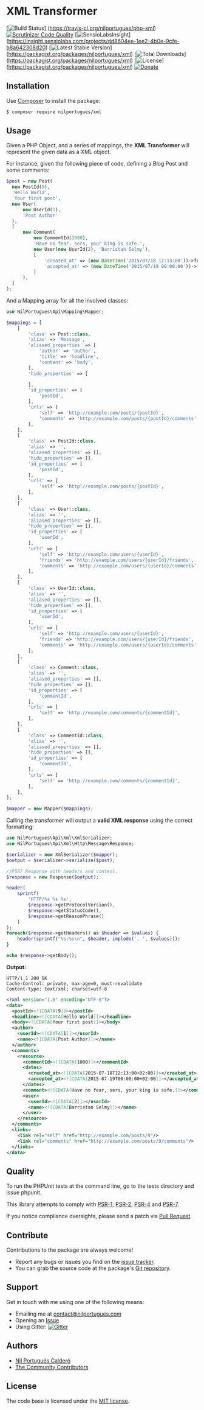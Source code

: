 # XML Transformer

[![Build Status](https://travis-ci.org/nilportugues/php-xml.svg?)]
(https://travis-ci.org/nilportugues/php-xml) 
[![Scrutinizer Code Quality](https://scrutinizer-ci.com/g/nilportugues/php-xml/badges/quality-score.png?b=master)](https://scrutinizer-ci.com/g/nilportugues/php-xml/?branch=master) [![SensioLabsInsight](https://insight.sensiolabs.com/projects/dd8604ee-1ee2-4b0e-9cfe-b8a642308d20/mini.png?)]
(https://insight.sensiolabs.com/projects/dd8604ee-1ee2-4b0e-9cfe-b8a642308d20) [![Latest Stable Version](https://poser.pugx.org/nilportugues/xml/v/stable?)]
(https://packagist.org/packages/nilportugues/xml) 
[![Total Downloads](https://poser.pugx.org/nilportugues/xml/downloads?)]
(https://packagist.org/packages/nilportugues/xml) 
[![License](https://poser.pugx.org/nilportugues/xml/license?)]
(https://packagist.org/packages/nilportugues/xml) 
[![Donate](https://www.paypalobjects.com/en_US/i/btn/btn_donate_SM.gif)](https://paypal.me/nilportugues)

## Installation

Use [Composer](https://getcomposer.org) to install the package:

```xml
$ composer require nilportugues/xml
```


## Usage
Given a PHP Object, and a series of mappings, the **XML Transformer** will represent the given data as a XML object.

For instance, given the following piece of code, defining a Blog Post and some comments:

```php
$post = new Post(
  new PostId(9),
  'Hello World',
  'Your first post',
  new User(
      new UserId(1),
      'Post Author'
  ),
  [
      new Comment(
          new CommentId(1000),
          'Have no fear, sers, your king is safe.',
          new User(new UserId(2), 'Barristan Selmy'),
          [
              'created_at' => (new DateTime('2015/07/18 12:13:00'))->format('c'),
              'accepted_at' => (new DateTime('2015/07/19 00:00:00'))->format('c'),
          ]
      ),
  ]
);
```

And a Mapping array for all the involved classes:

```php
use NilPortugues\Api\Mapping\Mapper;

$mappings = [
    [
        'class' => Post::class,
        'alias' => 'Message',
        'aliased_properties' => [
            'author' => 'author',
            'title' => 'headline',
            'content' => 'body',
        ],
        'hide_properties' => [

        ],
        'id_properties' => [
            'postId',
        ],
        'urls' => [
            'self' => 'http://example.com/posts/{postId}',
            'comments' => 'http://example.com/posts/{postId}/comments'
        ],
    ],
    [
        'class' => PostId::class,
        'alias' => '',
        'aliased_properties' => [],
        'hide_properties' => [],
        'id_properties' => [
            'postId',
        ],
        'urls' => [
            'self' => 'http://example.com/posts/{postId}',
        ],
    ],
    [
        'class' => User::class,
        'alias' => '',
        'aliased_properties' => [],
        'hide_properties' => [],
        'id_properties' => [
            'userId',
        ],
        'urls' => [
            'self' => 'http://example.com/users/{userId}',
            'friends' => 'http://example.com/users/{userId}/friends',
            'comments' => 'http://example.com/users/{userId}/comments',
        ],
    ],
    [
        'class' => UserId::class,
        'alias' => '',
        'aliased_properties' => [],
        'hide_properties' => [],
        'id_properties' => [
            'userId',
        ],
        'urls' => [
            'self' => 'http://example.com/users/{userId}',
            'friends' => 'http://example.com/users/{userId}/friends',
            'comments' => 'http://example.com/users/{userId}/comments',
        ],
    ],
    [
        'class' => Comment::class,
        'alias' => '',
        'aliased_properties' => [],
        'hide_properties' => [],
        'id_properties' => [
            'commentId',
        ],
        'urls' => [
            'self' => 'http://example.com/comments/{commentId}',
        ],
    ],
    [
        'class' => CommentId::class,
        'alias' => '',
        'aliased_properties' => [],
        'hide_properties' => [],
        'id_properties' => [
            'commentId',
        ],
        'urls' => [
            'self' => 'http://example.com/comments/{commentId}',
        ],
    ],
];

$mapper = new Mapper($mappings);
```

Calling the transformer will output a **valid XML response** using the correct formatting:

```php
use NilPortugues\Api\Xml\XmlSerializer;
use NilPortugues\Api\Xml\Http\Message\Response;

$serializer = new XmlSerializer($mapper);
$output = $serializer->serialize($post);

//PSR7 Response with headers and content.
$response = new Response($output);

header(
    sprintf(
        'HTTP/%s %s %s',
        $response->getProtocolVersion(),
        $response->getStatusCode(),
        $response->getReasonPhrase()
    )
);
foreach($response->getHeaders() as $header => $values) {
    header(sprintf("%s:%s\n", $header, implode(', ', $values)));
}

echo $response->getBody();
```

**Output:**


```
HTTP/1.1 200 OK
Cache-Control: private, max-age=0, must-revalidate
Content-type: text/xml; charset=utf-8
```

```xml
<?xml version="1.0" encoding="UTF-8"?>
<data>
  <postId><![CDATA[9]]></postId>
  <headline><![CDATA[Hello World]]></headline>
  <body><![CDATA[Your first post]]></body>
  <author>
    <userId><![CDATA[1]]></userId>
    <name><![CDATA[Post Author]]></name>
  </author>
  <comments>
    <resource>
      <commentId><![CDATA[1000]]></commentId>
      <dates>
        <created_at><![CDATA[2015-07-18T12:13:00+02:00]]></created_at>
        <accepted_at><![CDATA[2015-07-19T00:00:00+02:00]]></accepted_at>
      </dates>
      <comment><![CDATA[Have no fear, sers, your king is safe.]]></comment>
      <user>
        <userId><![CDATA[2]]></userId>
        <name><![CDATA[Barristan Selmy]]></name>
      </user>
    </resource>
  </comments>
  <links>
    <link rel="self" href="http://example.com/posts/9"/>
    <link rel="comments" href="http://example.com/posts/9/comments"/>
  </links>
</data>
```

## Quality

To run the PHPUnit tests at the command line, go to the tests directory and issue phpunit.

This library attempts to comply with [PSR-1](http://www.php-fig.org/psr/psr-1/), [PSR-2](http://www.php-fig.org/psr/psr-2/), [PSR-4](http://www.php-fig.org/psr/psr-4/) and [PSR-7](http://www.php-fig.org/psr/psr-7/).

If you notice compliance oversights, please send a patch via [Pull Request](https://github.com/nilportugues/xml-transformer/pulls).



## Contribute

Contributions to the package are always welcome!

* Report any bugs or issues you find on the [issue tracker](https://github.com/nilportugues/xml-transformer/issues/new).
* You can grab the source code at the package's [Git repository](https://github.com/nilportugues/xml-transformer).



## Support

Get in touch with me using one of the following means:

 - Emailing me at <contact@nilportugues.com>
 - Opening an [Issue](https://github.com/nilportugues/xml-transformer/issues/new)
 - Using Gitter: [![Gitter](https://badges.gitter.im/Join%20Chat.svg)](https://gitter.im/nilportugues/xml-transformer?utm_source=badge&utm_medium=badge&utm_campaign=pr-badge)



## Authors

* [Nil Portugués Calderó](http://nilportugues.com)
* [The Community Contributors](https://github.com/nilportugues/xml-transformer/graphs/contributors)


## License
The code base is licensed under the [MIT license](LICENSE).
